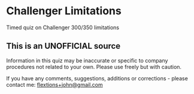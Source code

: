 # Challenger Limitations
Timed quiz on Challenger 300/350 limitations

## This is an UNOFFICIAL source
Information in this quiz may be inaccurate or specific to company procedures not related to your own.
Please use freely but with caution.

If you have any comments, suggestions, additions or corrections - please contact me:
flextions+john@gmail.com
